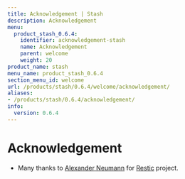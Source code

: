 ```yaml
---
title: Acknowledgement | Stash
description: Acknowledgement
menu:
  product_stash_0.6.4:
    identifier: acknowledgement-stash
    name: Acknowledgement
    parent: welcome
    weight: 20
product_name: stash
menu_name: product_stash_0.6.4
section_menu_id: welcome
url: /products/stash/0.6.4/welcome/acknowledgement/
aliases:
- /products/stash/0.6.4/acknowledgement/
info:
  version: 0.6.4
---
```


# Acknowledgement
 - Many thanks to [Alexander Neumann](https://github.com/fd0) for [Restic](https://restic.net) project.
